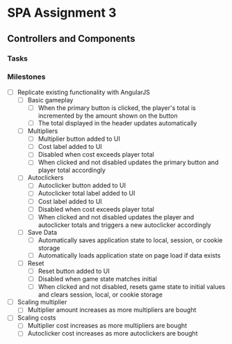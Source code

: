 SPA Assignment 3
===

Controllers and Components
---


### Tasks


### Milestones
- [ ] Replicate existing functionality with AngularJS
  - [ ] Basic gameplay
    - [ ] When the primary button is clicked, the player's total is incremented by the amount shown on the button
    - [ ] The total displayed in the header updates automatically
  - [ ] Multipliers
    - [ ] Multiplier button added to UI
    - [ ] Cost label added to UI
    - [ ] Disabled when cost exceeds player total
    - [ ] When clicked and not disabled updates the primary button and player total accordingly
  - [ ] Autoclickers
    - [ ] Autoclicker button added to UI
    - [ ] Autoclicker total label added to UI
    - [ ] Cost label added to UI
    - [ ] Disabled when cost exceeds player total
    - [ ] When clicked and not disabled updates the player and autoclicker totals and triggers a new autoclicker accordingly
  - [ ] Save Data
    - [ ] Automatically saves application state to local, session, or cookie storage
    - [ ] Automatically loads application state on page load if data exists
  - [ ] Reset
    - [ ] Reset button added to UI
    - [ ] Disabled when game state matches initial
    - [ ] When clicked and not disabled, resets game state to initial values and clears session, local, or cookie storage
- [ ] Scaling multiplier
  - [ ] Multiplier amount increases as more multipliers are bought
- [ ] Scaling costs
  - [ ] Multiplier cost increases as more multipliers are bought
  - [ ] Autoclicker cost increases as more autoclickers are bought